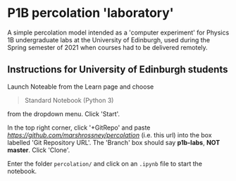 # P1B percolation 'laboratory'

A simple percolation model intended as a 'computer experiment' for Physics 1B undergraduate labs at the University of Edinburgh, used during the Spring semester of 2021 when courses had to be delivered remotely.

## Instructions for University of Edinburgh students

Launch Noteable from the Learn page and choose

> Standard Notebook (Python 3)

from the dropdown menu.
Click 'Start'.

In the top right corner, click '+GitRepo' and paste *https://github.com/marshrossney/percolation* (i.e. this url) into the box labelled 'Git Repository URL'.
The 'Branch' box should say **p1b-labs**, **NOT master**.
Click 'Clone'.

Enter the folder `percolation/` and click on an `.ipynb` file to start the notebook.
